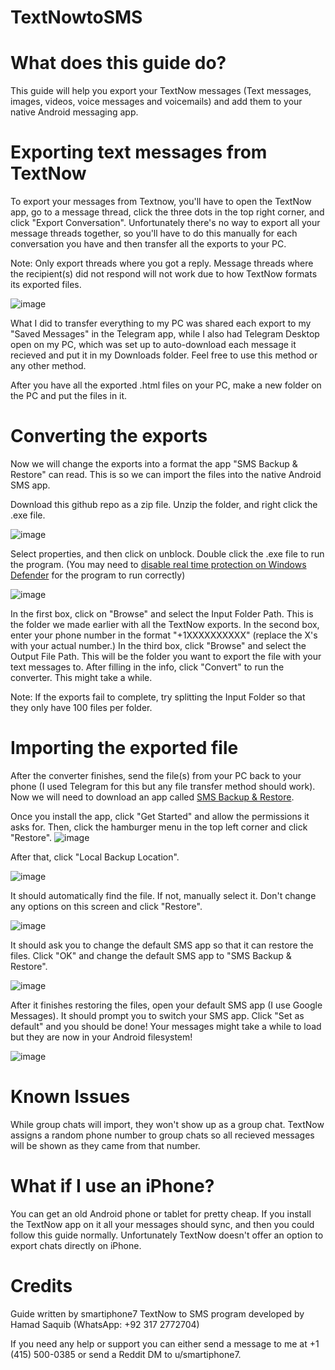 # TextNowtoSMS

# What does this guide do?
This guide will help you export your TextNow messages (Text messages, images, videos, voice messages and voicemails) and add them to your native Android messaging app.

# Exporting text messages from TextNow
To export your messages from Textnow, you'll have to open the TextNow app, go to a message thread, click the three dots in the top right corner, and click "Export Conversation". Unfortunately there's no way to export all your message threads together, so you'll have to do this manually for each conversation you have and then transfer all the exports to your PC. 

Note: Only export threads where you got a reply. Message threads where the recipient(s) did not respond will not work due to how TextNow formats its exported files.

![image](https://github.com/user-attachments/assets/37a2f5df-0b77-4557-829e-f026a62a0ea5)

What I did to transfer everything to my PC was shared each export to my "Saved Messages" in the Telegram app, while I also had Telegram Desktop open on my PC, which was set up to auto-download each message it recieved and put it in my Downloads folder. Feel free to use this method or any other method. 

After you have all the exported .html files on your PC, make a new folder on the PC and put the files in it. 

# Converting the exports
Now we will change the exports into a format the app "SMS Backup & Restore" can read. This is so we can import the files into the native Android SMS app. 

Download this github repo as a zip file. Unzip the folder, and right click the .exe file.

![image](https://github.com/user-attachments/assets/90e586c6-fdd7-4246-8865-6a51d5670b7d)

Select properties, and then click on unblock. Double click the .exe file to run the program. (You may need to [disable real time protection on Windows Defender](https://support.microsoft.com/en-us/windows/virus-and-threat-protection-in-the-windows-security-app-1362f4cd-d71a-b52a-0b66-c2820032b65e) for the program to run correctly)

![image](https://github.com/user-attachments/assets/a8e30cf4-0cc9-4125-b5ac-ee6f4deb8f5a)

In the first box, click on "Browse" and select the Input Folder Path. This is the folder we made earlier with all the TextNow exports.
In the second box, enter your phone number in the format "+1XXXXXXXXXX" (replace the X's with your actual number.)
In the third box, click "Browse" and select the Output File Path. This will be the folder you want to export the file with your text messages to.
After filling in the info, click "Convert" to run the converter. This might take a while. 

Note: If the exports fail to complete, try splitting the Input Folder so that they only have 100 files per folder.

# Importing the exported file 
After the converter finishes, send the file(s) from your PC back to your phone (I used Telegram for this but any file transfer method should work). Now we will need to download an app called [SMS Backup & Restore](https://play.google.com/store/apps/details?id=com.riteshsahu.SMSBackupRestore).

Once you install the app, click "Get Started" and allow the permissions it asks for. Then, click the hamburger menu in the top left corner and click "Restore".
![image](https://github.com/user-attachments/assets/5a637a4f-2327-47dd-ad38-c1db6e4b52f2)

After that, click "Local Backup Location". 

![image](https://github.com/user-attachments/assets/16d6cad6-0e96-48b3-a606-317bfa357982)

It should automatically find the file. If not, manually select it. Don't change any options on this screen and click "Restore". 

![image](https://github.com/user-attachments/assets/9308e3f1-5750-45e3-abde-ddc44c35a6aa)

It should ask you to change the default SMS app so that it can restore the files. Click "OK" and change the default SMS app to "SMS Backup & Restore".

![image](https://github.com/user-attachments/assets/6c581575-2f4c-415b-ac31-710250303850)

After it finishes restoring the files, open your default SMS app (I use Google Messages). It should prompt you to switch your SMS app. Click "Set as default" and you should be done! Your messages might take a while to load but they are now in your Android filesystem!

![image](https://github.com/user-attachments/assets/c24f5abf-aeb2-4945-88f0-35ebcaea284d)

# Known Issues

While group chats will import, they won't show up as a group chat. TextNow assigns a random phone number to group chats so all recieved messages will be shown as they came from that number.

# What if I use an iPhone?

You can get an old Android phone or tablet for pretty cheap. If you install the TextNow app on it all your messages should sync, and then you could follow this guide normally. Unfortunately TextNow doesn't offer an option to export chats directly on iPhone. 

# Credits

Guide written by smartiphone7
TextNow to SMS program developed by Hamad Saquib (WhatsApp: +92 317 2772704)

If you need any help or support you can either send a message to me at +1 (415) 500-0385 or send a Reddit DM to u/smartiphone7.

